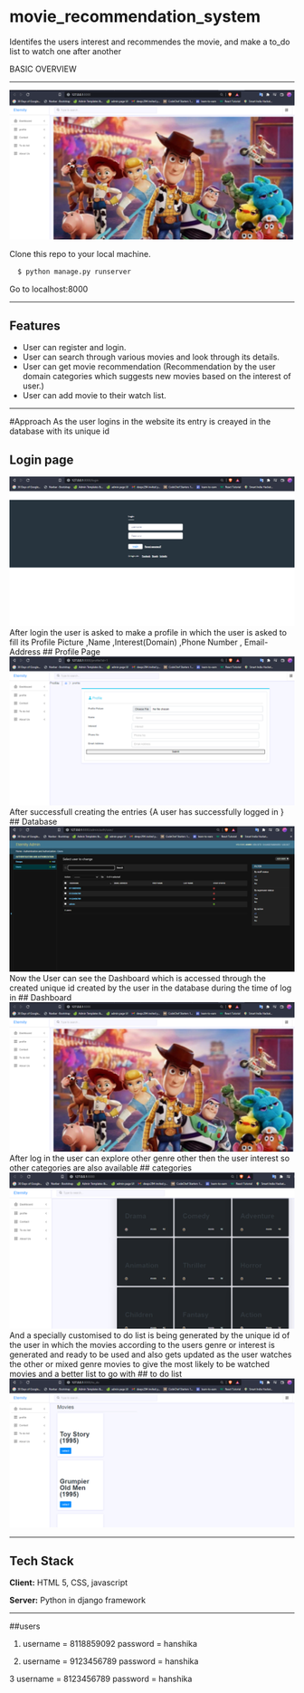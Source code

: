 # movie_recommendation_system
Identifes the users interest and recommendes the movie, and make a to_do list to watch one after another


BASIC OVERVIEW
________________________
<img src="/images/dashboard.png">

Clone this repo to your local machine.

```bash
  $ python manage.py runserver
```
Go to localhost:8000

_______________________
## Features

- User can register and login.
- User can search through various movies and look through its details.
- User can get movie recommendation (Recommendation by the user domain categories which suggests new movies based on the interest of user.)
- User can add movie to their watch list.

__________________________________________________

#Approach
As the  user logins in the website its entry is creayed in the database with its unique id  
## Login page
<img src="/images/login.png">
</br>
After login the user is asked to make a profile in which the user is asked to fill its Profile Picture ,Name ,Interest(Domain) ,Phone Number , Email-Address
## Profile Page
<img src="/images/profile.png">
</br>
After successfull creating the entries {A user has successfully logged in }
## Database
<img src="/images/database.png">
</br>
Now the User can see the Dashboard which is accessed through the created unique id created by the user in the database during the time of log in
## Dashboard
<img src="/images/dashboard.png">
</br>
After log in the user can explore other genre other then the user interest so other categories are also available
## categories
<img src="/images/categories.png">
And a specially customised to do list is being generated by the unique id of the user in which the movies according to the users genre or interest is generated and ready to be used and also gets updated as the user watches the other or mixed genre movies to give the most likely to be watched movies and a better list to go with 
## to do list
<img src="/images/to do.png">
</br>

__________________________________________________
## Tech Stack

**Client:** HTML 5, CSS, javascript

**Server:** Python in django framework
__________________________________________________
##users
1. username = 8118859092
password = hanshika

2. username = 9123456789
password = hanshika

3 username = 8123456789
password = hanshika
